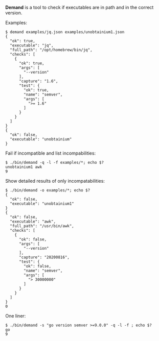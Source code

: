 **Demand** is a tool to check if executables are in path and in the correct version.

Examples:

```
$ demand examples/jq.json examples/unobtainium1.json
{
  "ok": true,
  "executable": "jq",
  "full_path": "/opt/homebrew/bin/jq",
  "checks": [
    {
      "ok": true,
      "args": [
        "--version"
      ],
      "capture": "1.6",
      "test": {
        "ok": true,
        "name": "semver",
        "args": [
          ">= 1.6"
        ]
      }
    }
  ]
}
{
  "ok": false,
  "executable": "unobtainium"
}
```

Fail if incompatible and list incompabilities:

```
$ ./bin/demand -q -l -f examples/*; echo $?
unobtainium1 awk
9
```

Show detailed results of only incompatabilities:

```
$ ./bin/demand -o examples/*; echo $?    
{
  "ok": false,
  "executable": "unobtainium1"
}
{
  "ok": false,
  "executable": "awk",
  "full_path": "/usr/bin/awk",
  "checks": [
    {
      "ok": false,
      "args": [
        "--version"
      ],
      "capture": "20200816",
      "test": {
        "ok": false,
        "name": "semver",
        "args": [
          "> 30000000"
        ]
      }
    }
  ]
}
0
```

One liner:

```
$ ./bin/demand -s "go version semver >=9.0.0" -q -l -f ; echo $?
go
9
```